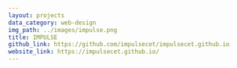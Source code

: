 ```yaml
---
layout: projects
data_category: web-design
img_path: ../images/impulse.png
title: IMPULSE
github_link: https://github.com/impulsecet/impulsecet.github.io
website_link: https://impulsecet.github.io/
---
```

